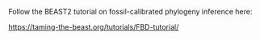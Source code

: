 Follow the BEAST2 tutorial on fossil-calibrated phylogeny inference here:

https://taming-the-beast.org/tutorials/FBD-tutorial/
